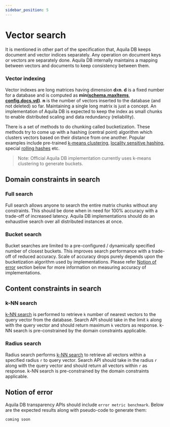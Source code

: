 ```yaml
---
sidebar_position: 5
---
```


# Vector search

It is mentioned in other part of the specification that, Aquila DB keeps document and vector indices separately. Any operation on document keys or vectors are separately done. Aquila DB internally maintains a mapping between vectors and documents to keep consistency between them.



### Vector indexing

Vector indexes are long matrices having dimension **d**x**n**. **d** is a fixed number for a database and is computed as **min(**[**schema.maxItems**](https://github.com/Aquila-Network/specs/blob/main/adb/Creating%20a%20database.md#at-the-server--aquila-db-side),  [**config.docs.vd**](https://github.com/Aquila-Network/AquilaDB/blob/master/src/DB_config.yml)**)**. **n** is the number of vectors inserted to the database (and not deleted) so far. Maintaining a single long matrix is just a concept. An implementation of Aquila DB is expected to keep the index as small chunks to enable distributed scaling and data redundancy (reliability). 



There is a set of methods to do chunking called bucketization. These methods try to come up with a hashing (central point) algorithm which clusters vectors based on their distance from one another. Popular examples include pre-trained [k-means clustering](https://en.wikipedia.org/wiki/K-means_clustering), [locality sensitive hashing](https://en.wikipedia.org/wiki/Locality-sensitive_hashing), special [rolling hashes](https://en.wikipedia.org/wiki/Rolling_hash) etc. 



> Note: Official Aquila DB implementation currently uses k-means clustering to generate buckets.



## Domain constraints in search

### Full search

Full search allows anyone to search the entire matrix chunks without any constraints. This should be done when in need for 100% accuracy with a trade-off of increased latency. Aquila DB implementations should do an exhaustive search over all distributed instances at once.

### Bucket search

Bucket searches are limited to a pre-configured / dynamically specified number of closest buckets. This improves search performance with a trade-off of reduced accuracy. Scale of accuracy drops purely depends upon the bucketization algorithm used by implementations. Please refer [Notion of error](https://github.com/Aquila-Network/specs/blob/main/adb/Vector%20search.md#notion-of-error) section below for more information on measuring accuracy of implementations.



## Content constraints in search

### k-NN search

[k-NN search](https://en.wikipedia.org/wiki/Nearest_neighbor_search) is performed to retrieve `k` number of nearest vectors to the query vector from the database. Search API should take in the limit `k` along with the query vector and should return maximum `k` vectors as response. k-NN search is pre-constrained by the domain constraints applicable.

### Radius search

Radius search performs [k-NN search](https://en.wikipedia.org/wiki/Nearest_neighbor_search) to retrieve all vectors within a specified radius `r` to query vector. Search API should take in the radius `r` along with the query vector and should return all vectors within `r` as response. k-NN search is pre-constrained by the domain constraints applicable.



## Notion of error

Aquila DB transparency APIs should include `error metric benchmark`. Below are the expected results along with pseudo-code to generate them:

```
coming soon
```


